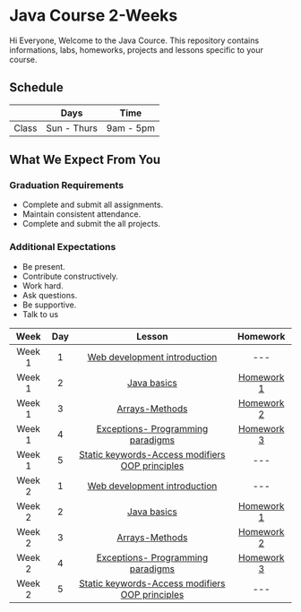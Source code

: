 # Java Course 2-Weeks 
Hi Everyone, Welcome to the Java Cource. This repository contains informations, labs, homeworks, projects and lessons specific to your course.

## Schedule
|  | Days | Time |
| --- | ------------- | ------------- |
| Class | Sun - Thurs  | 9am - 5pm  |


## What We Expect From You
### Graduation Requirements
* Complete and submit all assignments.
* Maintain consistent attendance.
* Complete and submit the all projects.
### Additional Expectations
* Be present.
* Contribute constructively.
* Work hard.
* Ask questions.
* Be supportive.
* Talk to us


| Week   | Day | Lesson |Homework |
|:-----:|:---:|:------:|:------:|
| Week 1| 1   |[Web development introduction](https://github.com/Tuwaiq-Academy-Training/Java-Web-Development-Introduction)|--- |
| Week 1| 2   |[Java basics](https://github.com/Tuwaiq-Academy-Training/Java-Basics)|[Homework 1](https://github.com/Tuwaiq-Academy-Training/Java-Homework-1)|
| Week 1| 3   |[Arrays-Methods](https://github.com/Tuwaiq-Academy-Training/Java-Arrays-Methods)|[Homework 2](https://github.com/Tuwaiq-Academy-Training/Java-Homework-2)|
| Week 1| 4   |[Exceptions- Programming paradigms ](https://github.com/Tuwaiq-Academy-Training/Java-Exceptions-Programming-Paradigms)|[Homework 3](https://github.com/Tuwaiq-Academy-Training/Java-Homework-3)|
| Week 1| 5   |[Static keywords-Access modifiers  OOP principles](https://github.com/Tuwaiq-Academy-Training/Java-Static-keywords-Access-modifiers-OOP-principles) |---|
| Week 2| 1   |[Web development introduction](https://github.com/Tuwaiq-Academy-Training/Java-Web-Development-Introduction)|--- |
| Week 2| 2   |[Java basics](https://github.com/Tuwaiq-Academy-Training/Java-Basics)|[Homework 1](https://github.com/Tuwaiq-Academy-Training/Java-Homework-1)|
| Week 2| 3   |[Arrays-Methods](https://github.com/Tuwaiq-Academy-Training/Java-Arrays-Methods)|[Homework 2](https://github.com/Tuwaiq-Academy-Training/Java-Homework-2)|
| Week 2| 4   |[Exceptions- Programming paradigms ](https://github.com/Tuwaiq-Academy-Training/Java-Exceptions-Programming-Paradigms)|[Homework 3](https://github.com/Tuwaiq-Academy-Training/Java-Homework-3)|
| Week 2| 5   |[Static keywords-Access modifiers  OOP principles](https://github.com/Tuwaiq-Academy-Training/Java-Static-keywords-Access-modifiers-OOP-principles) |---|
